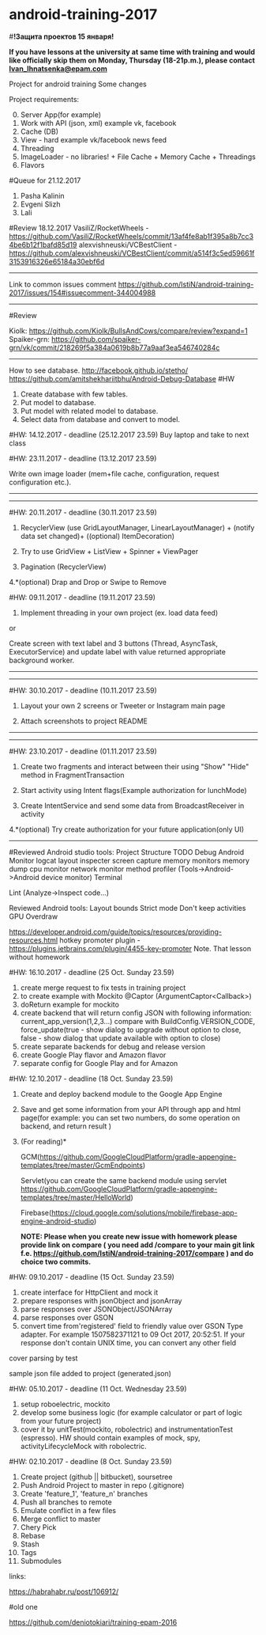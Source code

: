 # android-training-2017

#<b>!Защита проектов 15 января!</b>

<b>If you have lessons at the university at same time with training and would like officially skip them on Monday, Thursday (18-21p.m.), please contact  Ivan_Ihnatsenka@epam.com</b>

Project for android training
Some changes

Project requirements:

0. Server App(for example)
1. Work with API (json, xml) example vk, facebook
2. Cache (DB)
3. View - hard example vk/facebook news feed
4. Threading
5. ImageLoader - no libraries! + File Cache + Memory Cache + Threadings
6. Flavors

#Queue for 21.12.2017
1. Pasha Kalinin
2. Evgeni Slizh
3. Lali

#Review 18.12.2017 
VasiliZ/RocketWheels  - https://github.com/VasiliZ/RocketWheels/commit/13af4fe8ab1f395a8b7cc34be6b12f1bafd85d19
alexvishneuski/VCBestClient - https://github.com/alexvishneuski/VCBestClient/commit/a514f3c5ed59661f3153916326e65184a30ebf6d


*********************************************************
Link to common issues comment https://github.com/IstiN/android-training-2017/issues/154#issuecomment-344004988 

*********************************************************

#Review

Kiolk: https://github.com/Kiolk/BullsAndCows/compare/review?expand=1
Spaiker-grn: https://github.com/spaiker-grn/vk/commit/218269f5a384a0619b8b77a9aaf3ea546740284c

*********************************************************

How to see database.
http://facebook.github.io/stetho/
https://github.com/amitshekhariitbhu/Android-Debug-Database
#HW
1. Create database with few tables.
2. Put model to database.
3. Put model with related model to database.
4. Select data from database and convert to model.


#HW: 14.12.2017 - deadline (25.12.2017 23.59)
Buy laptop and take to next class


#HW: 23.11.2017 - deadline (13.12.2017 23.59)

Write own image loader (mem+file cache, configuration, request configuration etc.).


*********************************************************

*********************************************************
#HW: 20.11.2017 - deadline (30.11.2017 23.59)

1. RecyclerView (use GridLayoutManager, LinearLayoutManager) + (notify data set changed)+ ((optional) ItemDecoration)

2. Try to use GridView + ListView + Spinner + ViewPager

3. Pagination (RecyclerView)

4.*(optional) Drap and Drop or Swipe to Remove

#HW: 09.11.2017 - deadline (19.11.2017 23.59)

1. Implement threading in your own project (ex. load data feed)

or
 
  Create screen with text label and 3 buttons (Thread, AsyncTask, ExecutorService) and update label with value returned appropriate background worker.

*********************************************************

*********************************************************
#HW: 30.10.2017 - deadline (10.11.2017 23.59)

1. Layout your own 2 screens or Tweeter or Instagram main page

2. Attach screenshots to project README

*********************************************************

*********************************************************
#HW: 23.10.2017 - deadline (01.11.2017 23.59)

1. Create two fragments and interact between their using "Show" "Hide" method in FragmentTransaction

2. Start activity using Intent flags(Example authorization for lunchMode)

3. Create IntentService and send some data from BroadcastReceiver in activity

4.*(optional) Try create authorization for your future application(only UI)

*********************************************************


#Reviewed Android studio tools:
Project
Structure
TODO
Debug
Android Monitor
  logcat
  layout inspecter
  screen capture
  memory monitors
  memory dump
  cpu monitor
  network monitor
  method profiler (Tools->Android->Android device monitor)
Terminal

Lint (Analyze->Inspect code...)

Reviewed Android tools:
Layout bounds
Strict mode
Don't keep activities
GPU Overdraw

https://developer.android.com/guide/topics/resources/providing-resources.html
hotkey promoter plugin - https://plugins.jetbrains.com/plugin/4455-key-promoter
Note. That lesson without homework


#HW: 16.10.2017 - deadline (25 Oct. Sunday 23.59)
1. create merge request to fix tests in training project
2. to create example with Mockito @Captor (ArgumentCaptor<Callback<Long>>)
3. doReturn example for mockito
4. create backend that will return config JSON with following information:  current_app_version(1,2,3...) compare with BuildConfig.VERSION_CODE, force_update(true - show dialog to upgrade without option to close, false - show dialog that update available with option to close)
5. create separate backends for debug and release version
6. create Google Play flavor and Amazon flavor
7. separate config for Google Play and for Amazon



#HW: 12.10.2017 - deadline (18 Oct. Sunday 23.59)
1. Create and deploy backend module to the Google App Engine
2. Save and get some information from your API through app and html page(for example: you can set two numbers, do some operation on backend, and return result )
3. (For reading)*
 
   GCM(https://github.com/GoogleCloudPlatform/gradle-appengine-templates/tree/master/GcmEndpoints)
   
   Servlet(you can create the same backend module using servlet https://github.com/GoogleCloudPlatform/gradle-appengine-templates/tree/master/HelloWorld)
   
   Firebase(https://cloud.google.com/solutions/mobile/firebase-app-engine-android-studio)
   
   **NOTE: Please when you create new issue with homework please provide link on compare ( you need add /compare to your main git link f.e. https://github.com/IstiN/android-training-2017/compare ) and do choice two commits.**

#HW: 09.10.2017 - deadline (15 Oct. Sunday 23.59)
1. create interface for HttpClient and mock it
2. prepare responses with jsonObject and jsonArray
3. parse responses over JSONObject/JSONArray
4. parse responses over GSON
5. convert time from'registered' field to friendly value over GSON Type adapter. For example 1507582371121 to 09 Oct 2017, 20:52:51. If your response don't contain UNIX time, you can convert any other field

cover parsing by test

sample json file added to project (generated.json)

#HW: 05.10.2017 - deadline (11 Oct. Wednesday 23.59)
1. setup roboelectric, mockito
2. develop some business logic (for example calculator or part of logic from your future project)
3. cover it by unitTest(mockito, robolectric) and instrumentationTest (espresso). HW should contain examples of mock, spy, activityLifecycleMock with robolectric.


#HW: 02.10.2017 - deadline (8 Oct. Sunday 23.59)

1. Create project (github || bitbucket), soursetree
2. Push Android Project to master in repo (.gitignore)
3. Create 'feature_1', 'feature_n' branches
4. Push all branches to remote
5. Emulate conflict in a few files
6. Merge conflict to master
7. Chery Pick
8. Rebase
9. Stash
10. Tags
11. Submodules

links:

https://habrahabr.ru/post/106912/

#old one

https://github.com/deniotokiari/training-epam-2016
